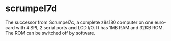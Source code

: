 # scrumpel7d
The successor from Scrumpel7c, a complete z8s180 computer on one euro-card with 4 SPI, 2 serial ports and LCD I/O.
It has 1MB RAM and 32KB ROM. The ROM can be switched off by software. 
